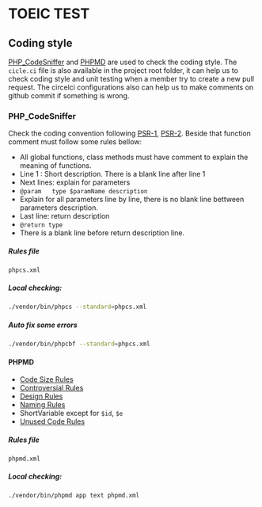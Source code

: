 # TOEIC TEST 

## Coding style

[PHP_CodeSniffer](https://github.com/squizlabs/PHP_CodeSniffer) and [PHPMD](http://phpmd.org/) are used to check the coding style. The `cicle.ci` file is also available in the project root folder, it can help us to check coding style and unit testing when a member try to create a new pull request. The circelci configurations also can help us to make comments on github commit if something is wrong.  

### PHP_CodeSniffer
Check the coding convention following [PSR-1](http://www.php-fig.org/psr/psr-1/), [PSR-2](http://www.php-fig.org/psr/psr-2/). Beside that function comment must follow some rules bellow:
- All global functions, class methods must have comment to explain the meaning of functions.
- Line 1 : Short description. There is a blank line after line 1
- Next lines: explain for parameters
 - `@param   type $paramName description`
 - Explain for all parameters line by line, there is no blank line bettween parameters description.
- Last line: return description
 - `@return type`
 - There is a blank line before return description line.

##### Rules file
`phpcs.xml`

##### Local checking:
```bash
./vendor/bin/phpcs --standard=phpcs.xml
```

##### Auto fix some errors
```bash
./vendor/bin/phpcbf --standard=phpcs.xml
```

#### PHPMD
- [Code Size Rules](http://phpmd.org/rules/codesize.html)
- [Controversial Rules](http://phpmd.org/rules/controversial.html)
- [Design Rules](http://phpmd.org/rules/design.html)
- [Naming Rules](http://phpmd.org/rules/naming.html)
 - ShortVariable except for `$id`, `$e`
- [Unused Code Rules](http://phpmd.org/rules/unusedcode.html)

##### Rules file
`phpmd.xml`

##### Local checking:
```bash
./vendor/bin/phpmd app text phpmd.xml
```